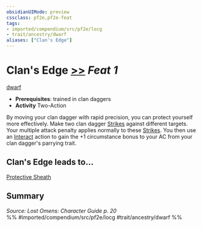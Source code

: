 ```yaml
---
obsidianUIMode: preview
cssclass: pf2e,pf2e-feat
tags:
- imported/compendium/src/pf2e/locg
- trait/ancestry/dwarf
aliases: ["Clan's Edge"]
---
```

# Clan's Edge  [>>](chapter-9-playing-the-game.md#Actions "Two-Action") *Feat 1*  
[dwarf](dwarf.md)  

- **Prerequisites**: trained in clan daggers
- **Activity** Two-Action

By moving your clan dagger with rapid precision, you can protect yourself more effectively. Make two clan dagger [Strikes](strike.md) against different targets. Your multiple attack penalty applies normally to these [Strikes](strike.md). You then use an [Interact](interact.md) action to gain the +1 circumstance bonus to your AC from your clan dagger's parrying trait.

## Clan's Edge leads to...

[Protective Sheath](protective-sheath-locg.md)

## Summary

*Source: Lost Omens: Character Guide p. 20*  
%% #imported/compendium/src/pf2e/locg #trait/ancestry/dwarf %%